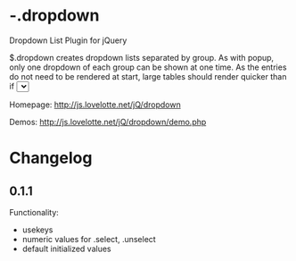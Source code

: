 -.dropdown
==========

Dropdown List Plugin for jQuery

$.dropdown creates dropdown lists separated by group. As with popup, only one dropdown of each group can be shown at one time. As the entries do not need to be rendered at start, large tables should render quicker than if <select> is used.

Homepage: http://js.lovelotte.net/jQ/dropdown

Demos: http://js.lovelotte.net/jQ/dropdown/demo.php

Changelog
=========

0.1.1
------
Functionality:
- usekeys
- numeric values for .select, .unselect
- default initialized values
